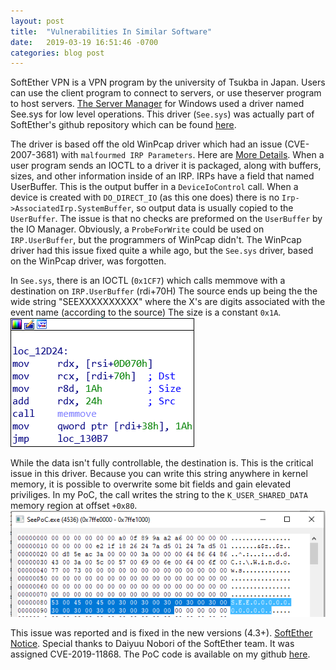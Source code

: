```yaml
---
layout: post
title:  "Vulnerabilities In Similar Software"
date:   2019-03-19 16:51:46 -0700
categories: blog post
---
```


SoftEther VPN is a VPN program by the university of Tsukba in Japan. Users can use the client program to connect to servers, or use theserver program to host servers. [The Server Manager][server-link] for Windows used a driver named See.sys for low level operations. This driver (`See.sys`) was actually part of SoftEther's github repository which can be found [here][driver-repo].

The driver is based off the old WinPcap driver which had an issue (CVE-2007-3681) with `malfourmed IRP Parameters`. Here are [More Details][details].
When a user program sends an IOCTL to a driver it is packaged, along with buffers, sizes, and other information inside of an IRP. IRPs have a field that named UserBuffer. This is the output buffer in a `DeviceIoControl` call. When a device is created with `DO_DIRECT_IO` (as this one does) there is no `Irp->AssociatedIrp.SystemBuffer`, so output data is usually copied to the `UserBuffer`.
The issue is that no checks are preformed on the `UserBuffer` by the IO Manager. Obviously, a `ProbeForWrite` could be used on `IRP.UserBuffer`, but the programmers of WinPcap didn't. The WinPcap driver had this issue fixed quite a while ago, but the `See.sys` driver, based on the WinPcap driver, was forgotten.

In `See.sys`, there is an IOCTL (`0x1CF7`) which calls memmove with a destination on `IRP.UserBuffer` (rdi+70H) The source ends up being the the wide string "SEEXXXXXXXXXX" where the X's are digits associated with the event name (according to the source) The size is a constant `0x1A`.
![IMG1](/assets/img/P3-Image1.png)


While the data isn't fully controllable, the destination is. This is the critical issue in this driver. Because you can write this string anywhere in kernel memory, it is possible to overwrite some bit fields and gain elevated priviliges. In my PoC, the call writes the string to the `K_USER_SHARED_DATA` memory region at offset `+0x80`.
![IMG2](/assets/img/P3-Image2.png)


This issue was reported and is fixed in the new versions (4.3+). [SoftEther Notice][notice]. Special thanks to Daiyuu Nobori of the SoftEther team. It was assigned CVE-2019-11868.
The PoC code is available on my github [here][github-poc].

[server-link]: https://www.softether-download.com/en.aspx
[driver-repo]: https://github.com/SoftEtherVPN/SoftEtherVPN/tree/master/src/See
[details]: https://cve.mitre.org/cgi-bin/cvename.cgi?name=CVE-2007-3681
[notice]: https://www.softether.org/9-about/News/900-SEVPN201901
[github-poc]: https://github.com/DownWithUp/CVE-Stockpile/blob/master/CVE-2019-11868.c
